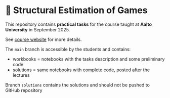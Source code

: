 # 🎲 Structural Estimation of Games

This repository contains **practical tasks** for the course taught at **Aalto University** in September 2025.

See [course website](https://aalto.iskh.me) for more details.

The `main` branch is accessible by the students and contains:
- workbooks = notebooks with the tasks description and some preliminary code
- solutions = same notebooks with complete code, posted after the lectures

Branch `solutions` contains the solutions and should not be pushed to GitHub repository
